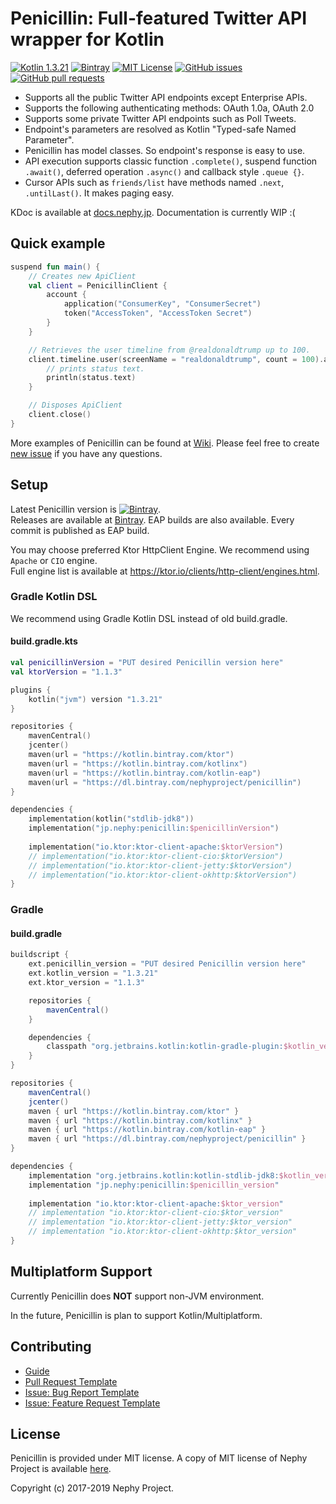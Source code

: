 # Penicillin: Full-featured Twitter API wrapper for Kotlin

[![Kotlin 1.3.21](https://img.shields.io/badge/Kotlin-1.3.21-blue.svg)](http://kotlinlang.org)
[![Bintray](https://api.bintray.com/packages/nephyproject/penicillin/Penicillin/images/download.svg)](https://bintray.com/nephyproject/penicillin/Penicillin/_latestVersion)
[![MIT License](https://img.shields.io/github/license/NephyProject/Penicillin.svg)](https://github.com/NephyProject/Penicillin/blob/master/LICENSE)
[![GitHub issues](https://img.shields.io/github/issues/NephyProject/Penicillin.svg)](https://github.com/NephyProject/Penicillin/issues)
[![GitHub pull requests](https://img.shields.io/github/issues-pr/NephyProject/Penicillin.svg)](https://github.com/NephyProject/Penicillin/pulls)

* Supports all the public Twitter API endpoints except Enterprise APIs.
* Supports the following authenticating methods: OAuth 1.0a, OAuth 2.0
* Supports some private Twitter API endpoints such as Poll Tweets.
* Endpoint's parameters are resolved as Kotlin "Typed-safe Named Parameter".
* Penicillin has model classes. So endpoint's response is easy to use.
* API execution supports classic function `.complete()`, suspend function `.await()`, deferred operation `.async()` and callback style `.queue {}`.
* Cursor APIs such as `friends/list` have methods named `.next`, `.untilLast()`. It makes paging easy.

KDoc is available at [docs.nephy.jp](https://docs.nephy.jp/penicillin). Documentation is currently WIP :(

## Quick example

```kotlin
suspend fun main() {
    // Creates new ApiClient
    val client = PenicillinClient {
        account {
            application("ConsumerKey", "ConsumerSecret")
            token("AccessToken", "AccessToken Secret")
        }
    }

    // Retrieves the user timeline from @realdonaldtrump up to 100.
    client.timeline.user(screenName = "realdonaldtrump", count = 100).await().forEach { status ->
        // prints status text.
        println(status.text)
    }

    // Disposes ApiClient
    client.close()
}
```

More examples of Penicillin can be found at [Wiki](https://github.com/NephyProject/Penicillin/wiki/Sample). Please feel free to create [new issue](https://github.com/NephyProject/Penicillin/issues/new/choose) if you have any questions.

## Setup

Latest Penicillin version is [![Bintray](https://api.bintray.com/packages/nephyproject/penicillin/Penicillin/images/download.svg)](https://bintray.com/nephyproject/penicillin/Penicillin/_latestVersion).  
Releases are available at [Bintray](https://bintray.com/nephyproject/penicillin/Penicillin). EAP builds are also available. Every commit is published as EAP build.  

You may choose preferred Ktor HttpClient Engine. We recommend using `Apache` or `CIO` engine.  
Full engine list is available at https://ktor.io/clients/http-client/engines.html.

### Gradle Kotlin DSL

We recommend using Gradle Kotlin DSL instead of old build.gradle.  

#### build.gradle.kts

```kotlin
val penicillinVersion = "PUT desired Penicillin version here"
val ktorVersion = "1.1.3"

plugins { 
    kotlin("jvm") version "1.3.21"
}

repositories {
    mavenCentral()
    jcenter()
    maven(url = "https://kotlin.bintray.com/ktor")
    maven(url = "https://kotlin.bintray.com/kotlinx")
    maven(url = "https://kotlin.bintray.com/kotlin-eap")
    maven(url = "https://dl.bintray.com/nephyproject/penicillin")
}

dependencies {
    implementation(kotlin("stdlib-jdk8"))
    implementation("jp.nephy:penicillin:$penicillinVersion")
    
    implementation("io.ktor:ktor-client-apache:$ktorVersion")
    // implementation("io.ktor:ktor-client-cio:$ktorVersion")
    // implementation("io.ktor:ktor-client-jetty:$ktorVersion")
    // implementation("io.ktor:ktor-client-okhttp:$ktorVersion")
}
```

### Gradle

#### build.gradle

```groovy
buildscript {
    ext.penicillin_version = "PUT desired Penicillin version here"
    ext.kotlin_version = "1.3.21"
    ext.ktor_version = "1.1.3"

    repositories {
        mavenCentral()
    }

    dependencies {
        classpath "org.jetbrains.kotlin:kotlin-gradle-plugin:$kotlin_version"
    }
}

repositories {
    mavenCentral()
    jcenter()
    maven { url "https://kotlin.bintray.com/ktor" }
    maven { url "https://kotlin.bintray.com/kotlinx" }
    maven { url "https://kotlin.bintray.com/kotlin-eap" }
    maven { url "https://dl.bintray.com/nephyproject/penicillin" } 
}

dependencies {
    implementation "org.jetbrains.kotlin:kotlin-stdlib-jdk8:$kotlin_version"
    implementation "jp.nephy:penicillin:$penicillin_version"
    
    implementation "io.ktor:ktor-client-apache:$ktor_version"
    // implementation "io.ktor:ktor-client-cio:$ktor_version"
    // implementation "io.ktor:ktor-client-jetty:$ktor_version"
    // implementation "io.ktor:ktor-client-okhttp:$ktor_version"
}
```

## Multiplatform Support

Currently Penicillin does **NOT** support non-JVM environment.  

In the future, Penicillin is plan to support Kotlin/Multiplatform.

## Contributing

* [Guide](https://github.com/NephyProject/Penicillin/blob/master/CONTRIBUTING.md)
* [Pull Request Template](https://github.com/NephyProject/Penicillin/blob/master/PULL_REQUEST_TEMPLATE.md)
* [Issue: Bug Report Template](https://github.com/NephyProject/Penicillin/blob/master/.github/ISSUE_TEMPLATE/bug-report.md)
* [Issue: Feature Request Template](https://github.com/NephyProject/Penicillin/blob/master/.github/ISSUE_TEMPLATE/feature-request.md)

## License

Penicillin is provided under MIT license. A copy of MIT license of Nephy Project is available [here](https://nephy.jp/license/mit).

Copyright (c) 2017-2019 Nephy Project.
